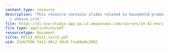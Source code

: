 ```yaml
---
content_type: resource
description: "This resource contains slides related to household production and discrete\
  \ choice.\r\n"
file: https://ol-ocw-studio-app-qa.s3.amazonaws.com/courses/14-42-environmental-policy-and-economics-spring-2011/21eb75967a1140c23dc6fce68a8c2002_MIT14_42S11_lec15.pdf
file_type: application/pdf
resourcetype: Document
title: MIT14_42S11_lec15.pdf
uid: 21eb7596-7a11-40c2-3dc6-fce68a8c2002
---
```

